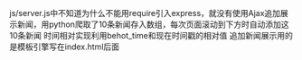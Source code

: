js/server.js中不知道为什么不能用require引入express，就没有使用Ajax追加展示新闻，用python爬取了10条新闻存入数组，每次页面滚动到下方时自动添加这10条新闻
时间相对实现利用behot_time和现在时间戳的相对值
追加新闻展示用的是模板引擎写在index.html后面
